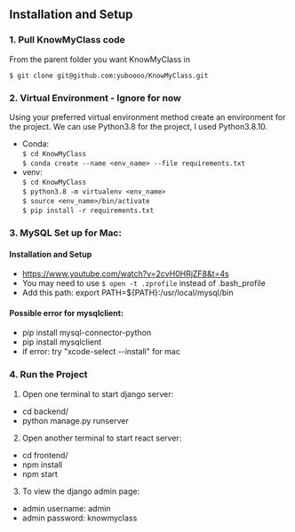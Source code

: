 ## Installation and Setup
### 1. Pull KnowMyClass code
From the parent folder you want KnowMyClass in 

```$ git clone git@github.com:yuboooo/KnowMyClass.git```


### 2. Virtual Environment - Ignore for now
Using your preferred virtual environment method create an environment for the project. We can use Python3.8 for the project, I used Python3.8.10.

* Conda: \
```$ cd KnowMyClass``` \
```$ conda create --name <env_name> --file requirements.txt```
* venv: \
```$ cd KnowMyClass``` \
```$ python3.8 -m virtualenv <env_name>``` \
```$ source <env_name>/bin/activate``` \
```$ pip install -r requirements.txt```

### 3. MySQL Set up for Mac:
#### Installation and Setup
- https://www.youtube.com/watch?v=2cvH0HRjZF8&t=4s
- You may need to use ```$ open -t .zprofile``` instead of .bash_profile
- Add this path: export PATH=${PATH}:/usr/local/mysql/bin
#### Possible error for mysqlclient:
- pip install mysql-connector-python
- pip install mysqlclient
- if error: try "xcode-select --install" for mac

### 4. Run the Project
1. Open one terminal to start django server:
- cd backend/
- python manage.py runserver

2. Open another terminal to start react server:
- cd frontend/
- npm install
- npm start

3. To view the django admin page:
- admin username: admin
- admin password: knowmyclass

